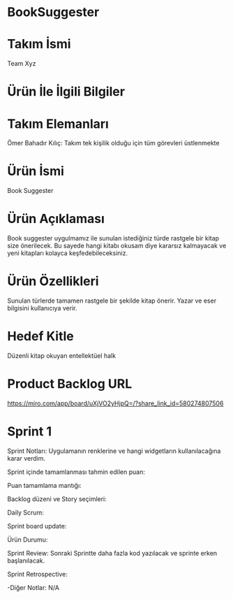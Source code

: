 # BookSuggester

# Takım İsmi
Team Xyz
# Ürün İle İlgili Bilgiler
# Takım Elemanları
Ömer Bahadır Kılıç: Takım tek kişilik olduğu için tüm görevleri üstlenmekte
# Ürün İsmi
Book Suggester
# Ürün Açıklaması
Book suggester uygulmamız ile sunulan istediğiniz türde rastgele bir kitap size önerilecek. Bu sayede hangi kitabı okusam diye kararsız kalmayacak ve yeni kitapları kolayca keşfedebileceksiniz.
# Ürün Özellikleri
Sunulan türlerde tamamen rastgele bir şekilde kitap önerir.
Yazar ve eser bilgisini kullanıcıya verir.
# Hedef Kitle
Düzenli kitap okuyan entellektüel halk
# Product Backlog URL
https://miro.com/app/board/uXjVO2yHjpQ=/?share_link_id=580274807506


# Sprint 1
Sprint Notları: Uygulamanın renklerine ve hangi widgetların kullanılacağına karar verdim.

Sprint içinde tamamlanması tahmin edilen puan: 

Puan tamamlama mantığı: 

Backlog düzeni ve Story seçimleri: 

Daily Scrum: 

Sprint board update:

Ürün Durumu: 

Sprint Review: Sonraki Sprintte daha fazla kod yazılacak ve sprinte erken başlanılacak.

Sprint Retrospective:

-Diğer Notlar:
N/A

